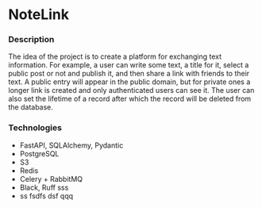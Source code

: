 # NoteLink
### Description
The idea of ​​the project is to create a platform for exchanging text information. For example, a user can write some text, a title for it, select a public post or not and publish it, and then share a link with friends to their text. A public entry will appear in the public domain, but for private ones a longer link is created and only authenticated users can see it.
The user can also set the lifetime of a record after which the record will be deleted from the database.

### Technologies
- FastAPI, SQLAlchemy, Pydantic
- PostgreSQL
- S3
- Redis
- Celery + RabbitMQ
- Black, Ruff
sss
- ss
fsdfs
dsf
qqq
